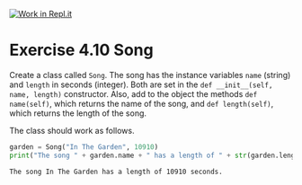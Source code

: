 [![Work in Repl.it](https://classroom.github.com/assets/work-in-replit-14baed9a392b3a25080506f3b7b6d57f295ec2978f6f33ec97e36a161684cbe9.svg)](https://classroom.github.com/online_ide?assignment_repo_id=4536973&assignment_repo_type=AssignmentRepo)
# Exercise 4.10 Song

Create a class called `Song`. The song has the instance variables `name` (string) and `length` in seconds (integer). Both are set in the `def __init__(self, name, length)` constructor. Also, add to the object the methods `def name(self)`, which returns the name of the song, and `def length(self)`, which returns the length of the song.

The class should work as follows.

```python
garden = Song("In The Garden", 10910)
print("The song " + garden.name + " has a length of " + str(garden.length) + " seconds.")
```

```plaintext
The song In The Garden has a length of 10910 seconds.
```
